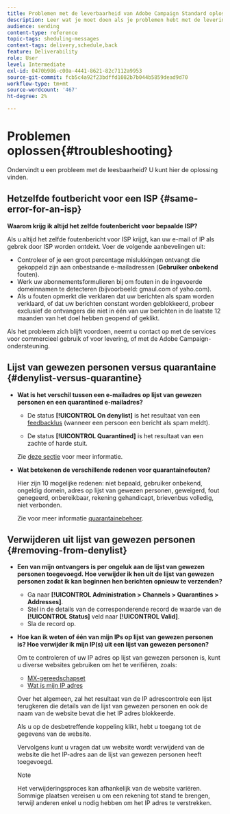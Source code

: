 ```yaml
---
title: Problemen met de leverbaarheid van Adobe Campaign Standard oplossen
description: Leer wat je moet doen als je problemen hebt met de levering van Adobe Campaign Standard.
audience: sending
content-type: reference
topic-tags: sheduling-messages
context-tags: delivery,schedule,back
feature: Deliverability
role: User
level: Intermediate
exl-id: 0470b986-c00a-4441-8621-82c7112a9953
source-git-commit: fcb5c4a92f23bdffd1082b7b044b5859dead9d70
workflow-type: tm+mt
source-wordcount: '467'
ht-degree: 2%

---
```


# Problemen oplossen{#troubleshooting}

Ondervindt u een probleem met de leesbaarheid? U kunt hier de oplossing vinden.

## Hetzelfde foutbericht voor een ISP {#same-error-for-an-isp}

**Waarom krijg ik altijd het zelfde foutenbericht voor bepaalde ISP?**

Als u altijd het zelfde foutenbericht voor ISP krijgt, kan uw e-mail of IP als gebrek door ISP worden ontdekt. Voer de volgende aanbevelingen uit:
* Controleer of je een groot percentage mislukkingen ontvangt die gekoppeld zijn aan onbestaande e-mailadressen (**Gebruiker onbekend** fouten).
* Werk uw abonnementsformulieren bij om fouten in de ingevoerde domeinnamen te detecteren (bijvoorbeeld: gmaul.com of yaho.com).
* Als u fouten opmerkt die verklaren dat uw berichten als spam worden verklaard, of dat uw berichten constant worden geblokkeerd, probeer exclusief de ontvangers die niet in één van uw berichten in de laatste 12 maanden van het doel hebben geopend of geklikt.

Als het probleem zich blijft voordoen, neemt u contact op met de services voor commercieel gebruik of voor levering, of met de Adobe Campaign-ondersteuning.

## Lijst van gewezen personen versus quarantaine {#denylist-versus-quarantine}

* **Wat is het verschil tussen een e-mailadres op lijst van gewezen personen en een quarantined e-mailadres?**

   * De status **[!UICONTROL On denylist]** is het resultaat van een [feedbacklus](https://experienceleague.adobe.com/docs/deliverability-learn/deliverability-best-practice-guide/transition-process/infrastructure.html#feedback-loops) (wanneer een persoon een bericht als spam meldt).

   * De status **[!UICONTROL Quarantined]** is het resultaat van een zachte of harde stuit.

  Zie [deze sectie](../../sending/using/understanding-quarantine-management.md#quarantine-vs-denylist) voor meer informatie.

* **Wat betekenen de verschillende redenen voor quarantainefouten?**

  Hier zijn 10 mogelijke redenen: niet bepaald, gebruiker onbekend, ongeldig domein, adres op lijst van gewezen personen, geweigerd, fout genegeerd, onbereikbaar, rekening gehandicapt, brievenbus volledig, niet verbonden.

  Zie voor meer informatie [quarantainebeheer](../../sending/using/understanding-quarantine-management.md).

## Verwijderen uit lijst van gewezen personen {#removing-from-denylist}

* **Een van mijn ontvangers is per ongeluk aan de lijst van gewezen personen toegevoegd. Hoe verwijder ik hen uit de lijst van gewezen personen zodat ik kan beginnen hen berichten opnieuw te verzenden?**

   * Ga naar **[!UICONTROL Administration > Channels > Quarantines > Addresses]**.
   * Stel in de details van de corresponderende record de waarde van de **[!UICONTROL Status]** veld naar **[!UICONTROL Valid]**.
   * Sla de record op.

* **Hoe kan ik weten of één van mijn IPs op lijst van gewezen personen is? Hoe verwijder ik mijn IP(s) uit een lijst van gewezen personen?**

  Om te controleren of uw IP adres op lijst van gewezen personen is, kunt u diverse websites gebruiken om het te verifiëren, zoals:
   * [MX-gereedschapset](https://mxtoolbox.com/)
   * [Wat is mijn IP adres](https://whatismyipaddress.com)

  Over het algemeen, zal het resultaat van de IP adrescontrole een lijst terugkeren die details van de lijst van gewezen personen en ook de naam van de website bevat die het IP adres blokkeerde.

  Als u op de desbetreffende koppeling klikt, hebt u toegang tot de gegevens van de website.

  Vervolgens kunt u vragen dat uw website wordt verwijderd van de website die het IP-adres aan de lijst van gewezen personen heeft toegevoegd.

  >[!NOTE]
  >
  >Het verwijderingsproces kan afhankelijk van de website variëren. Sommige plaatsen vereisen u om een rekening tot stand te brengen, terwijl anderen enkel u nodig hebben om het IP adres te verstrekken.

